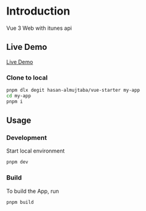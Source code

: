 # Introduction

Vue 3 Web with itunes api

## Live Demo

[Live Demo](https://i-music-core.netlify.app)

### Clone to local

```bash
pnpm dlx degit hasan-almujtaba/vue-starter my-app
cd my-app
pnpm i
```

## Usage

### Development

Start local environment

```bash
pnpm dev
```

### Build

To build the App, run

```bash
pnpm build
```
